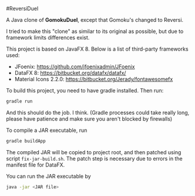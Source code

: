 #ReversiDuel

A Java clone of **GomokuDuel**, except that Gomoku's changed to Reversi.

I tried to make this "clone" as similar to its original as possible, but due to framework limits differences exist.

This project is based on JavaFX 8. Below is a list of third-party frameworks used:
- JFoenix: https://github.com/jfoenixadmin/JFoenix
- DataFX 8: https://bitbucket.org/datafx/datafx/
- Material Icons 2.2.0: https://bitbucket.org/Jerady/fontawesomefx

To build this project, you need to have gradle installed. Then run:
```bash
gradle run
```
And this should do the job. I think.
(Gradle processes could take really long, please have patience and make sure you aren't blocked by firewalls)

To compile a JAR executable, run
```bash
gradle buildApp
```
The compiled JAR will be copied to project root, and then patched using script `fix-jar-build.sh`.
The patch step is necessary due to errors in the manifest file for DataFX.
 
You can run the JAR executable by
```bash
java -jar <JAR file>
```